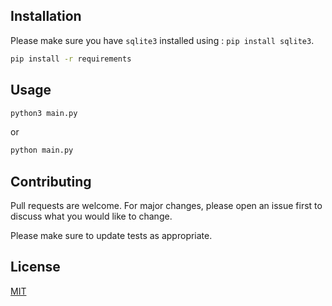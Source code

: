 
## Installation

Please make sure you have ```sqlite3``` installed using : ```pip install sqlite3```.

```bash
pip install -r requirements
```

## Usage

```bash
python3 main.py 
```
or 
```bash
python main.py
```
## Contributing

Pull requests are welcome. For major changes, please open an issue first
to discuss what you would like to change.

Please make sure to update tests as appropriate.

## License

[MIT](https://choosealicense.com/licenses/mit/)
